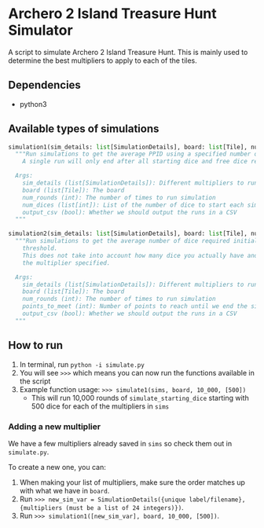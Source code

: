 # Archero 2 Island Treasure Hunt Simulator
A script to simulate Archero 2 Island Treasure Hunt.
This is mainly used to determine the best multipliers to apply to each of the tiles.

## Dependencies
- python3 

## Available types of simulations
```python
simulation1(sim_details: list[SimulationDetails], board: list[Tile], num_rounds: int, num_dices: list[int], csv: bool = False):
  """Run simulations to get the average PPID using a specified number of starting dice.
    A single run will only end after all starting dice and free dice received in the run are used.

  Args:
    sim_details (list[SimulationDetails]): Different multipliers to run
    board (list[Tile]): The board
    num_rounds (int): The number of times to run simulation
    num_dices (list[int]): List of the number of dice to start each simulation with
    output_csv (bool): Whether we should output the runs in a CSV
  """
```

```python
simulation2(sim_details: list[SimulationDetails], board: list[Tile], num_rounds: int, points_to_meet: int, csv: bool = False):
  """Run simulations to get the average number of dice required initially to reach a specified point 
    threshold.
    This does not take into account how many dice you actually have and will assume you can always apply 
    the multiplier specified.

  Args:
    sim_details (list[SimulationDetails]): Different multipliers to run
    board (list[Tile]): The board
    num_rounds (int): The number of times to run simulation
    points_to_meet (int): Number of points to reach until we end the simulation
    output_csv (bool): Whether we should output the runs in a CSV
  """
```

## How to run
1. In terminal, run `python -i simulate.py`
2. You will see `>>>` which means you can now run the functions available in the script
3. Example function usage: `>>> simulate1(sims, board, 10_000, [500])`
   - This will run 10,000 rounds of `simulate_starting_dice` starting with 500 dice for each of the multipliers in `sims`

### Adding a new multiplier
We have a few multipliers already saved in `sims` so check them out in `simulate.py`.

To create a new one, you can:
1. When making your list of multipliers, make sure the order matches up with what we have in `board`.
2. Run `>>> new_sim_var = SimulationDetails({unique label/filename}, {multipliers (must be a list of 24 integers)})`.
3. Run `>>> simulation1([new_sim_var], board, 10_000, [500])`.